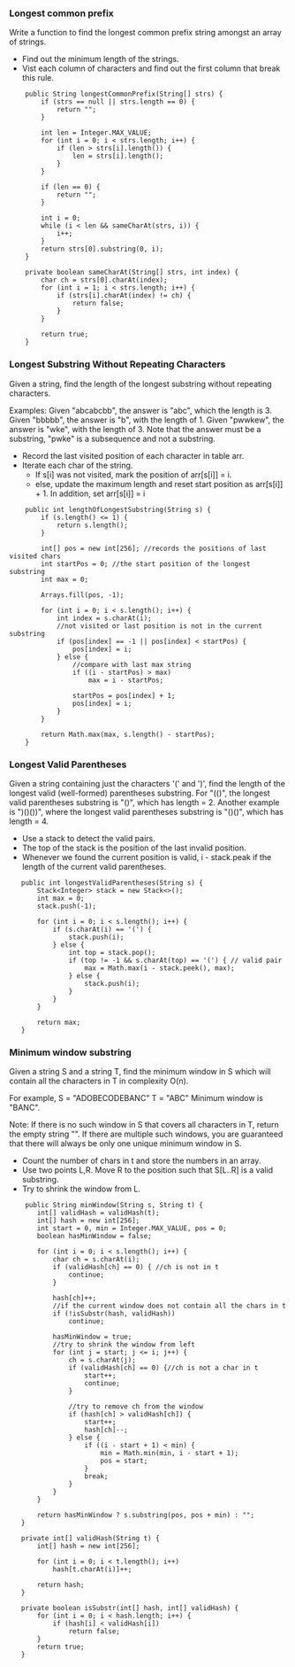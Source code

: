 ### Longest common prefix

Write a function to find the longest common prefix string amongst an array of strings.

* Find out the minimum length of the strings.
* Vist each column of characters and find out the first column that break this rule.

```
    public String longestCommonPrefix(String[] strs) {
        if (strs == null || strs.length == 0) {
            return "";
        }

        int len = Integer.MAX_VALUE;
        for (int i = 0; i < strs.length; i++) {
            if (len > strs[i].length()) {
                len = strs[i].length();
            }
        }

        if (len == 0) {
            return "";
        }

        int i = 0;
        while (i < len && sameCharAt(strs, i)) {
            i++;
        }
        return strs[0].substring(0, i);
    }

    private boolean sameCharAt(String[] strs, int index) {
        char ch = strs[0].charAt(index);
        for (int i = 1; i < strs.length; i++) {
            if (strs[i].charAt(index) != ch) {
                return false;
            }
        }

        return true;
    }
```

### Longest Substring Without Repeating Characters

Given a string, find the length of the longest substring without repeating characters.

Examples:
Given "abcabcbb", the answer is "abc", which the length is 3.
Given "bbbbb", the answer is "b", with the length of 1.
Given "pwwkew", the answer is "wke", with the length of 3. Note that the answer must be a substring, "pwke" is a subsequence and not a substring.

* Record the last visited position of each character in table arr.
* Iterate each char of the string. 
    * If s[i] was not visited, mark the position of arr[s[i]] = i.
    * else, update the maximum length and reset start position as arr[s[i]] + 1. In addition, set arr[s[i]] = i

```
    public int lengthOfLongestSubstring(String s) {
        if (s.length() <= 1) {
            return s.length();
        }

        int[] pos = new int[256]; //records the positions of last visited chars
        int startPos = 0; //the start position of the longest substring
        int max = 0;

        Arrays.fill(pos, -1);

        for (int i = 0; i < s.length(); i++) {
            int index = s.charAt(i);
            //not visited or last position is not in the current substring
            if (pos[index] == -1 || pos[index] < startPos) {
                pos[index] = i;
            } else {
                //compare with last max string
                if ((i - startPos) > max)
                    max = i - startPos;

                startPos = pos[index] + 1;
                pos[index] = i;
            }
        }

        return Math.max(max, s.length() - startPos);
    }
```

### Longest Valid Parentheses

 Given a string containing just the characters '(' and ')', find the length of the longest valid (well-formed) parentheses substring.
 For "(()", the longest valid parentheses substring is "()", which has length = 2.
 Another example is ")()())", where the longest valid parentheses substring is "()()", which has length = 4.
 
 * Use a stack to detect the valid pairs.
 * The top of the stack is the position of the last invalid position.
 * Whenever we found the current position is valid, i - stack.peak if the length of the current valid parentheses.
 
 ```
    public int longestValidParentheses(String s) {
        Stack<Integer> stack = new Stack<>();
        int max = 0;
        stack.push(-1);

        for (int i = 0; i < s.length(); i++) {
            if (s.charAt(i) == '(') {
                stack.push(i);
            } else {
                int top = stack.pop();
                if (top != -1 && s.charAt(top) == '(') { // valid pair
                    max = Math.max(i - stack.peek(), max);
                } else {
                    stack.push(i);
                }
            }
        }

        return max;
    }
 ```
 
 ### Minimum window substring
 
 Given a string S and a string T, find the minimum window in S which will contain all the characters in T in complexity O(n).

For example,
S = "ADOBECODEBANC"
T = "ABC"
Minimum window is "BANC".

Note:
If there is no such window in S that covers all characters in T, return the empty string "".
If there are multiple such windows, you are guaranteed that there will always be only one unique minimum window in S.

* Count the number of chars in t and store the numbers in an array.
* Use two points L,R. Move R to the position such that S[L..R] is a valid substring.
* Try to shrink the window from L.
 
 ```
     public String minWindow(String s, String t) {
        int[] validHash = validHash(t);
        int[] hash = new int[256];
        int start = 0, min = Integer.MAX_VALUE, pos = 0;
        boolean hasMinWindow = false;

        for (int i = 0; i < s.length(); i++) {
            char ch = s.charAt(i);
            if (validHash[ch] == 0) { //ch is not in t
                continue;
            }

            hash[ch]++;
            //if the current window does not contain all the chars in t
            if (!isSubstr(hash, validHash))
                continue;

            hasMinWindow = true;
            //try to shrink the window from left
            for (int j = start; j <= i; j++) {
                ch = s.charAt(j);
                if (validHash[ch] == 0) {//ch is not a char in t
                    start++;
                    continue;
                }

                //try to remove ch from the window
                if (hash[ch] > validHash[ch]) {
                    start++;
                    hash[ch]--;
                } else {
                    if ((i - start + 1) < min) {
                        min = Math.min(min, i - start + 1);
                        pos = start;
                    }
                    break;
                }
            }
        }

        return hasMinWindow ? s.substring(pos, pos + min) : "";
    }

    private int[] validHash(String t) {
        int[] hash = new int[256];

        for (int i = 0; i < t.length(); i++)
            hash[t.charAt(i)]++;

        return hash;
    }

    private boolean isSubstr(int[] hash, int[] validHash) {
        for (int i = 0; i < hash.length; i++) {
            if (hash[i] < validHash[i])
                return false;
        }
        return true;
    }
```
